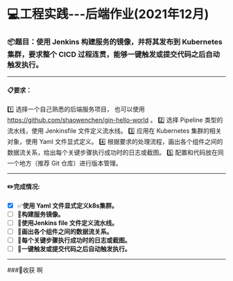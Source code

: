 # :computer:工程实践---后端作业(2021年12月)

### :package:题目：使用 Jenkins 构建服务的镜像，并将其发布到 Kubernetes 集群，要求整个 CICD 过程连贯，能够一键触发或提交代码之后自动触发执行。
---
#### :clipboard:要求：
:one: 选择一个自己熟悉的后端服务项目， 也可以使用 https://github.com/shaowenchen/gin-hello-world 。
:two: 选择 Pipeline 类型的流水线，使用 Jenkinsfile 文件定义流水线。
:three: 应用在 Kubernetes 集群的相关对象，使用 Yaml 文件显式定义。
:four: 根据要求的处理流程，画出各个组件之间的数据流关系，给出每个关键步骤执行成功时的日志或截图。
:five: 配置和代码放在同一个地方（推荐 Git 仓库）进行版本管理。

---

#### :pencil2:完成情况:
- [x] :white_check_mark:**使用 Yaml 文件显式定义k8s集群。**
- [ ] :red_circle:**构建服务镜像。**
- [ ] :red_circle:**使用Jenkins file 文件定义流水线。**
- [ ] :red_circle:**画出各个组件之间的数据流关系。**
- [ ] :red_circle:**每个关键步骤执行成功时的日志或截图。**
- [ ] :red_circle:**一键触发或提交代码之后自动触发执行。**

---
###:rocket:收获
啊

